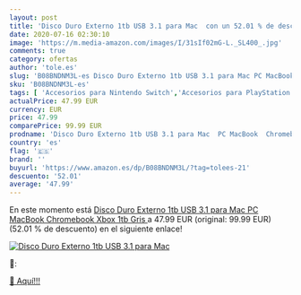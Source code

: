 ```yaml
---
layout: post
title: 'Disco Duro Externo 1tb USB 3.1 para Mac  con un 52.01 % de descuento'
date: 2020-07-16 02:30:10
image: 'https://m.media-amazon.com/images/I/31sIf02mG-L._SL400_.jpg'
comments: true
category: ofertas
author: 'tole.es'
slug: 'B08BNDNM3L-es Disco Duro Externo 1tb USB 3.1 para Mac PC MacBook...'
sku: 'B08BNDNM3L-es'
tags: [ 'Accesorios para Nintendo Switch','Accesorios para PlayStation 3','Accesorios para PlayStation 4','Accesorios para Xbox One','Auriculares gaming con micrófono para PlayStation 4','Auriculares gaming para Nintendo Switch','Auriculares gaming para PlayStation 3','Auriculares gaming para Xbox One','Hardware y juegos para Nintendo Switch','Hardware y juegos para PlayStation 3','Hardware y juegos para PlayStation 4','Hardware y juegos para Xbox One','Juegos para Nintendo Switch','Sistemas precursores y micro consolas','Videojuegos', ]
actualPrice: 47.99 EUR
currency: EUR
price: 47.99
comparePrice: 99.99 EUR
prodname: 'Disco Duro Externo 1tb USB 3.1 para Mac  PC MacBook  Chromebook  Xbox  1tb Gris '
country: 'es'
flag: '🇪🇸'
brand: ''
buyurl: 'https://www.amazon.es/dp/B08BNDNM3L/?tag=tolees-21'
descuento: '52.01'
average: '47.99'
---
```


En este momento está [Disco Duro Externo 1tb USB 3.1 para Mac  PC MacBook  Chromebook  Xbox  1tb Gris ](https://www.amazon.es/dp/B08BNDNM3L/?tag=tolees-21) a 47.99 EUR (original: 99.99 EUR) (52.01 %  de descuento) en el siguiente enlace!

[![Disco Duro Externo 1tb USB 3.1 para Mac ](https://m.media-amazon.com/images/I/31sIf02mG-L._SL400_.jpg)](https://www.amazon.es/dp/B08BNDNM3L/?tag=tolees-21)

🔎:


[🛒 Aquí!!!](https://www.amazon.es/dp/B08BNDNM3L/?tag=tolees-21)
